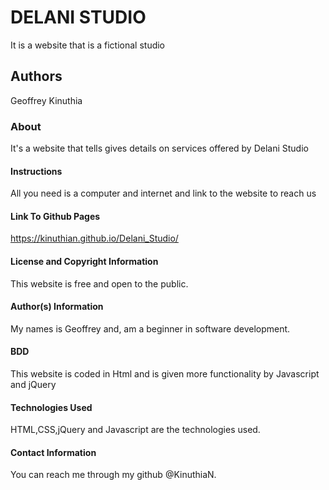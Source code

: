 # DELANI STUDIO
It is a website that is a fictional studio

## Authors
Geoffrey Kinuthia

### About
It's a website that tells gives details on services offered by Delani Studio

#### Instructions
All you need is a computer and internet and link to the website to reach us

#### Link To Github Pages
https://kinuthian.github.io/Delani_Studio/

#### License and Copyright Information
This website is free and  open to the public.

#### Author(s) Information
My names is Geoffrey and, am a beginner in software development.

#### BDD
This website is coded in Html and is given more functionality by Javascript and jQuery

#### Technologies Used
HTML,CSS,jQuery and Javascript are the technologies used.

#### Contact Information
You can reach me through my github @KinuthiaN.
